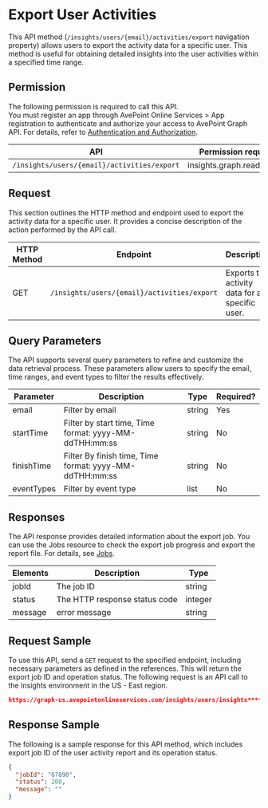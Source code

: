 # Export User Activities

This API method (`/insights/users/{email}/activities/export` navigation property) allows users to export the activity data for a specific user. This method is useful for obtaining detailed insights into the user activities within a specified time range. 

## Permission 

The following permission is required to call this API.  
You must register an app through AvePoint Online Services > App registration to authenticate and authorize your access to AvePoint Graph API. For details, refer to [Authentication and Authorization](https://learn.avepoint.com/docs/Use-AvePoint-Graph-API.html#authentication-and-authorization).

| API     | Permission required | 
|-------------------|---------------|
| `/insights/users/{email}/activities/export` |  insights.graph.readwrite.all |

## Request 

This section outlines the HTTP method and endpoint used to export the activity data for a specific user. It provides a concise description of the action performed by the API call. 

| HTTP Method | Endpoint | Description |
| --- | --- | --- |
| GET | `/insights/users/{email}/activities/export` | Exports the activity data for a specific user. |


## Query Parameters

The API supports several query parameters to refine and customize the data retrieval process. These parameters allow users to specify the email, time ranges, and event types to filter the results effectively.

| Parameter   | Description                                      | Type   | Required? |
|-------------|--------------------------------------------------|--------|-----------|
| email     | Filter by email                                  | string | Yes       |
| startTime| Filter by start time, Time format: yyyy-MM-ddTHH:mm:ss | string | No        |
| finishTime| Filter By finish time, Time format: yyyy-MM-ddTHH:mm:ss | string | No        |
| eventTypes| Filter by event type                             | list  | No        |


## Responses

The API response provides detailed information about the export job. You can use the Jobs resource to check the export job progress and export the report file. For details, see [Jobs](../exportJobs/exportJobFile.md).

| Elements	| Description	|Type|
|---|--- |---|
|jobId	 | The job ID	| string |
|status |	The HTTP response status code |	integer|
|message | error message | string |

## Request Sample

To use this API, send a `GET` request to the specified endpoint, including necessary parameters as defined in the references. This will return the export job ID and operation status. The following request is an API call to the Insights environment in the US - East region.

```json
https://graph-us.avepointonlineservices.com/insights/users/insights****001_j***insightstest.onmicrosoft.com%2523ext%2523%2540m*****.onmicrosoft.com/activities/export?startTime=2023-01-01T01%3A37%3A57&finishTime=2023-04-01T01%3A37%3A57&eventTypes=ListViewed&eventTypes=ListItemViewed
```

## Response Sample  

The following is a sample response for this API method, which includes export job ID of the user activity report and its operation status. 

```json
{
  "jobId": "67890",
  "status": 200,
  "message": ""
}